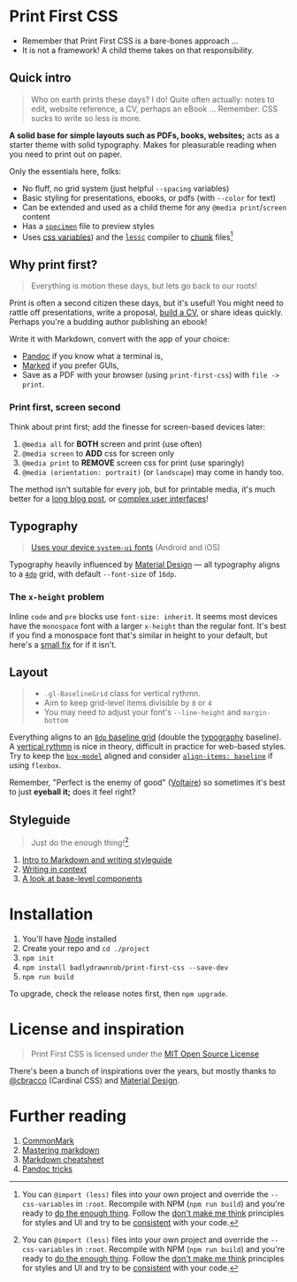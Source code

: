 # Print First CSS

- Remember that Print First CSS is a bare-bones approach ...
- It is not a framework! A child theme takes on that responsibility.

## Quick intro

> Who on earth prints these days? I do!
> Quite often actually: notes to edit, website reference, a CV, perhaps an eBook ...
> Remember: CSS sucks to write so less is more.

**A solid base for simple layouts such as PDFs, books, websites;** acts as a starter theme with solid typography. Makes for pleasurable reading when you need to print out on paper.

Only the essentials here, folks:

- No fluff, no grid system (just helpful `--spacing` variables)
- Basic styling for presentations, ebooks, or pdfs (with `--color` for text)
- Can be extended and used as a child theme for any `@media print`/`screen` content
- Has a [`specimen`](./build/markdown/specimen.html) file to preview styles
- Uses [css variables](./source/style/modules/variables/_root.less)) and the [`lessc`](https://lesscss.org) compiler to [chunk](https://en.wikipedia.org/wiki/Separation_of_concerns) files[^1]



## Why print first?

> Everything is motion these days, but lets go back to our roots!

Print is often a second citizen these days, but it's useful! You might need to rattle off presentations, write a proposal, [build a CV](https://github.com/badlydrawnrob/print-first-cv), or share ideas quickly. Perhaps you're a budding author publishing an ebook!

Write it with Markdown, convert with the app of your choice:

- [Pandoc](https://pandoc.org) if you know what a terminal is,
- [Marked](http://marked2app.com) if you prefer GUIs,
- Save as a PDF with your browser (using `print-first-css`) with `file -> print`.


### Print first, screen second

Think about print first; add the finesse for screen-based devices later:

1. `@media all` for **BOTH** screen and print (use often)
2. `@media screen` to **ADD** css for screen only
3. `@media print` to **REMOVE** screen css for print (use sparingly)
4. `@media (orientation: portrait)` (or `landscape`) may come in handy too.

The method isn't suitable for every job, but for printable media, it's much better for a [long blog post](https://wpmudev.com/blog/stop-printing-ugly-wordpress-pages-heres-how-to-fix-it/), or [complex user interfaces](https://www.smashingmagazine.com/2011/11/how-to-set-up-a-print-style-sheet/)!


## Typography

> [Uses your device `system-ui` fonts](./source/style/modules/variables/typography.less) (Android and iOS)

Typography heavily influenced by [Material Design](https://material.io/design/typography/the-type-system.html) — all typography aligns to a [`4dp`](https://stackoverflow.com/a/2025541) grid, with default `--font-size` of `16dp`.

### The `x-height` problem

Inline `code` and `pre` blocks use `font-size: inherit`. It seems most devices have the `monospace` font with a larger `x-height` than the regular font. It's best if you find a monospace font that's similar in height to your default, but here's a [small fix](https://tinyurl.com/2p9xpevw) for if it isn't.


## Layout

> - `.gl-BaselineGrid` class for vertical rythmn.
> - Aim to keep grid-level items divisible by `8` or `4`
> - You may need to adjust your font's `--line-height` and `margin-bottom`

Everything aligns to an [`8dp` baseline grid](./source/modules/mixins/grid-baseline.less) (double the [typography](./#typography) baseline). A [vertical rythmn](http://webtypography.net/2.2.2) is nice in theory, difficult in practice for web-based styles. Try to keep the [`box-model`](https://developer.mozilla.org/en-US/docs/Learn/CSS/Building_blocks/The_box_model) aligned and consider [`align-items: baseline`](https://css-tricks.com/almanac/properties/a/align-items/) if using `flexbox`.

Remember, "Perfect is the enemy of good" ([Voltaire](https://en.wikipedia.org/wiki/Perfect_is_the_enemy_of_good)) so sometimes it's best to just **eyeball it;** does it feel right?



## Styleguide

> Just do the enough thing![^1]

1. [Intro to Markdown and writing styleguide](./build/markdown/styleguide.md)
2. [Writing in context](./build/markdown/specimen.md)
3. [A look at base-level components](./build/markdown/partials.md)
<!--4. [Sane stylesheets for css](https://github.com/badlydrawnrob/ecss)-->



# Installation

1. You'll have [Node](https://nodejs.org/en/) installed
2. Create your repo and `cd ./project`
3. `npm init`
4. `npm install badlydrawnrob/print-first-css --save-dev`
5. `npm run build`

To upgrade, check the release notes first, then `npm upgrade`.



# License and inspiration

> Print First CSS is licensed under the [MIT Open Source License](./license.md)

There's been a bunch of inspirations over the years, but mostly thanks to [@cbracco](https://github.com/cbracco) (Cardinal CSS) and [Material Design](https://m2.material.io/design/typography/the-type-system.html).



# Further reading

1. [CommonMark](http://commonmark.org/help/)
2. [Mastering markdown](https://guides.github.com/features/mastering-markdown/#examples)
3. [Markdown cheatsheet](https://github.com/adam-p/markdown-here/wiki/Markdown-Cheatsheet)
4. [Pandoc tricks](https://github.com/jgm/pandoc/wiki/Pandoc-Tricks)



[^1]: You can `@import (less)` files into your own project and override the `--css-variables` in `:root`. Recompile with NPM (`npm run build`) and you're ready to [do the enough thing](https://fs.blog/knowledge-project-podcast/jason-fried/). Follow the [don't make me think](https://en.wikipedia.org/wiki/Don%27t_Make_Me_Think) principles for styles and UI and try to be [consistent](https://google.github.io/styleguide/htmlcssguide.html) with your code.
